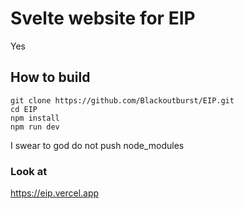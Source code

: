 # Svelte website for EIP
Yes

## How to build

```
git clone https://github.com/Blackoutburst/EIP.git
cd EIP
npm install
npm run dev
```

I swear to god do not push node_modules

### Look at
https://eip.vercel.app
